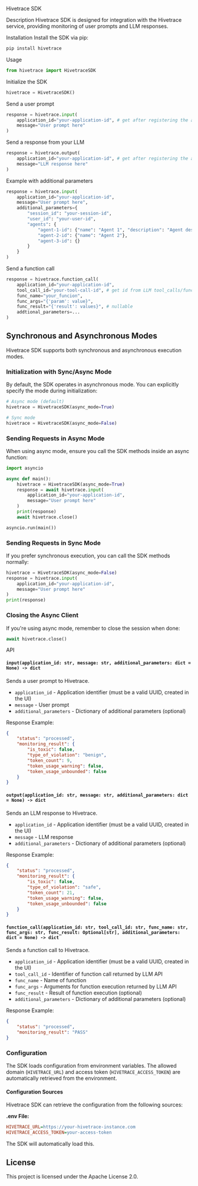 Hivetrace SDK

Description
Hivetrace SDK is designed for integration with the Hivetrace service, providing monitoring of user prompts and LLM responses.

Installation
Install the SDK via pip:

```bash
pip install hivetrace
```

Usage

```python
from hivetrace import HivetraceSDK
```

Initialize the SDK

```python
hivetrace = HivetraceSDK()
```

Send a user prompt

```python
response = hivetrace.input(
    application_id="your-application-id", # get after registering the application in the UI
    message="User prompt here"
)
```

Send a response from your LLM

```python
response = hivetrace.output(
    application_id="your-application-id", # get after registering the application in the UI
    message="LLM response here"
)
```

Example with additional parameters

```python
response = hivetrace.input(
    application_id="your-application-id",
    message="User prompt here",
    additional_parameters={
        "session_id": "your-session-id",
        "user_id": "your-user-id",
        "agents": {
            "agent-1-id": {"name": "Agent 1", "description": "Agent description"},
            "agent-2-id": {"name": "Agent 2"},
            "agent-3-id": {}
        }
    }
)
```

Send a function call

```python
response = hivetrace.function_call(
    application_id="your-application-id",
    tool_call_id="your-tool-call-id", # get id from LLM tool_calls/function_calls
    func_name="your_funcion",
    func_args="{'param': value}",
    func_result="{'result': values}", # nullable
    addtional_parameters=...
)
```

## Synchronous and Asynchronous Modes
Hivetrace SDK supports both synchronous and asynchronous execution modes.

### Initialization with Sync/Async Mode
By default, the SDK operates in asynchronous mode. You can explicitly specify the mode during initialization:

```python
# Async mode (default)
hivetrace = HivetraceSDK(async_mode=True)

# Sync mode
hivetrace = HivetraceSDK(async_mode=False)
```

### Sending Requests in Async Mode
When using async mode, ensure you call the SDK methods inside an async function:

```python
import asyncio

async def main():
    hivetrace = HivetraceSDK(async_mode=True)
    response = await hivetrace.input(
        application_id="your-application-id",
        message="User prompt here"
    )
    print(response)
    await hivetrace.close()

asyncio.run(main())
```

### Sending Requests in Sync Mode
If you prefer synchronous execution, you can call the SDK methods normally:

```python
hivetrace = HivetraceSDK(async_mode=False)
response = hivetrace.input(
    application_id="your-application-id",
    message="User prompt here"
)
print(response)
```

### Closing the Async Client
If you're using async mode, remember to close the session when done:

```python
await hivetrace.close()
```

API

#### `input(application_id: str, message: str, additional_parameters: dict = None) -> dict`
Sends a user prompt to Hivetrace.

- `application_id` - Application identifier (must be a valid UUID, created in the UI)
- `message` - User prompt
- `additional_parameters` - Dictionary of additional parameters (optional)

Response Example:

```json
{
    "status": "processed",
    "monitoring_result": {
        "is_toxic": false,
        "type_of_violation": "benign",
        "token_count": 9,
        "token_usage_warning": false,
        "token_usage_unbounded": false
    }
}
```

#### `output(application_id: str, message: str, additional_parameters: dict = None) -> dict`
Sends an LLM response to Hivetrace.

- `application_id` - Application identifier (must be a valid UUID, created in the UI)
- `message` - LLM response
- `additional_parameters` - Dictionary of additional parameters (optional)

Response Example:

```json
{
    "status": "processed",
    "monitoring_result": {
        "is_toxic": false,
        "type_of_violation": "safe",
        "token_count": 21,
        "token_usage_warning": false,
        "token_usage_unbounded": false
    }
}
```

#### `function_call(application_id: str, tool_call_id: str, func_name: str, func_args: str, func_result: Optional[str], additional_parameters: dict = None) -> dict`
Sends a function call to Hivetrace.

- `application_id` - Application identifier (must be a valid UUID, created in the UI)
- `tool_call_id` - Identifier of function call returned by LLM API
- `func_name` - Name of function
- `func_args` - Arguments for function execution returned by LLM API
- `func_result` - Result of function execution (optional)
- `additional_parameters` - Dictionary of additional parameters (optional)

Response Example:

```json
{
    "status": "processed",
    "monitoring_result": "PASS"
}
```

### Configuration
The SDK loads configuration from environment variables. The allowed domain (`HIVETRACE_URL`) and access token (`HIVETRACE_ACCESS_TOKEN`) are automatically retrieved from the environment.

#### Configuration Sources
Hivetrace SDK can retrieve the configuration from the following sources:

**.env File:**

```ini
HIVETRACE_URL=https://your-hivetrace-instance.com
HIVETRACE_ACCESS_TOKEN=your-access-token
```

The SDK will automatically load this.

## License
This project is licensed under the Apache License 2.0.